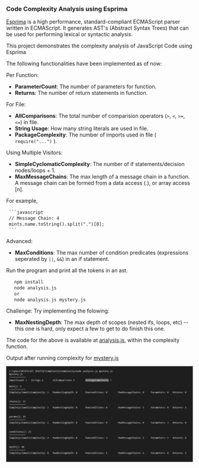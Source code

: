 ### Code Complexity Analysis using Esprima

[Esprima](https://esprima.org/) is a high performance, standard-compliant ECMAScript parser written in ECMAScript. It generates AST's (Abstract Syntax Trees) that can be used for performing lexical or syntactic analysis.

This project demonstrates the complexity analysis of JavaScript Code using Esprima

The following functionalities have been implemented as of now:
   
   Per Function:

   * **ParameterCount**: The number of parameters for function.
   * **Returns**: The number of return statements in function.

   For File:

   * **AllComparisons**: The total number of comparision operators (`>`, `<`, `>=`, `<=`) in file.
   * **String Usage**: How many string literals are used in file.
   * **PackageComplexity**: The number of imports used in file ( `require("...")` ).
   
   Using Multiple Visitors:
   
   * **SimpleCyclomaticComplexity**: The number of if statements/decision nodes/loops + 1.
   * **MaxMessageChains**: The max length of a message chain in a function. A message chain can be formed from a data access (.), or array access [n].
   
   For example,

     ```javascript
     // Message Chain: 4
     mints.name.toString().split(".")[0];
     ```
   Advanced:
   * **MaxConditions**: The max number of condition predicates (expressions seperated by `||`, `&&`) in an if statement.


Run the program and print all the tokens in an ast.
   ```
      npm install
      node analysis.js
      or
      node analysis.js mystery.js
   ```

Challenge:
Try implementing the folowing:
   * **MaxNestingDepth**: The max depth of scopes (nested ifs, loops, etc) -- this one is hard, only expect a few to get to do finish this one.

The code for the above is available at [analysis.js](/analysis.js), within the complexity function.

Output after running complexity for [mystery.js](/mystery.js)

<img src="/mysteryoutput.PNG"></img>
